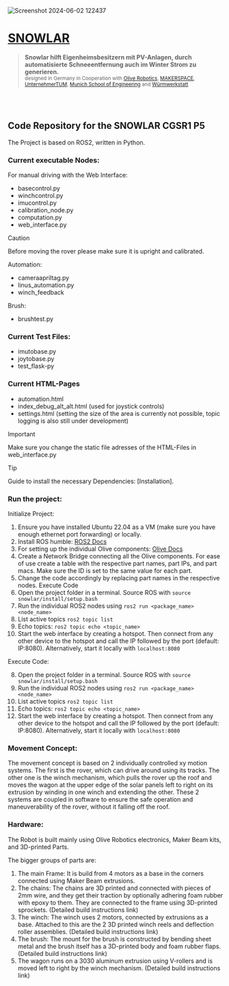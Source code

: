 ![Screenshot 2024-06-02 122437](https://github.com/linusvv/snowlar/assets/86794353/94a05a78-176c-4797-a13c-86c67e2ef37b)
# [SNOWLAR](https://sites.google.com/view/snowlar/)
> **Snowlar hilft Eigenheimsbesitzern mit PV-Anlagen, durch automatisierte Schneeentfernung auch im Winter Strom zu generieren.** <br>
> <sub> designed in Germany in Cooperation with [Olive Robotics](https://www.olive-robotics.com/), [MAKERSPACE](https://maker-space.de/), [UnternehmerTUM](https://www.unternehmertum.de/), [Munich School of Engineering](https://www.ed.tum.de/ed/studium/studienangebot/ingenieurwissenschaften-b-sc/) and [Würmwerkstatt](https://sites.google.com/view/wuermwerkstatt) </sub>

<br>
<br>

## Code Repository for the SNOWLAR CGSR1 P5
The Project is based on ROS2, written in Python. 

### Current executable Nodes:
For manual driving with the Web Interface:
- basecontrol.py
- winchcontrol.py
- imucontrol.py
- calibration_node.py
- computation.py
- web_interface.py

> [!CAUTION]  
> Before moving the rover please make sure it is upright and calibrated.

Automation:
- cameraapriltag.py
- linus_automation.py
- winch_feedback

Brush:
- brushtest.py


### Current Test Files:
- imutobase.py
- joytobase.py
- test_flask-py

### Current HTML-Pages
- automation.html
- index_debug_alt_alt.html (used for joystick controls)
- settings.html (setting the size of the area is currently not possible, topic logging is also still under development)

> [!IMPORTANT]  
> Make sure you change the static file adresses of the HTML-Files in web_interface.py

> [!TIP]
> Guide to install the necessary Dependencies: [Installation].

### Run the project:
Initialize Project:
1. Ensure you have installed Ubuntu 22.04 as a VM (make sure you have enough ethernet port forwarding) or locally.
2. Install ROS humble: [ROS2 Docs](https://docs.ros.org/en/humble/Installation/Ubuntu-Install-Debians.html)
3. For setting up the individual Olive components: [Olive Docs](https://www.olive-robotics.com/olive-docs)
4. Create a Network Bridge connecting all the Olive components. For ease of use create a table with the respective part names, part IPs, and part macs. Make sure the ID is set to the same value for each part.
6. Change the code accordingly by replacing part names in the respective nodes.
Execute Code
7. Open the project folder in a terminal. Source ROS with `source snowlar/install/setup.bash`
8. Run the individual ROS2 nodes using `ros2 run <package_name> <node_name>`
9. List active topics `ros2 topic list`
10. Echo topics: `ros2 topic echo <topic_name>`
11. Start the web interface by creating a hotspot. Then connect from any other device to the hotspot and call the IP followed by the port (default: IP:8080). Alternatively, start it locally with `localhost:8080`


Execute Code:

8. Open the project folder in a terminal. Source ROS with `source snowlar/install/setup.bash`
9. Run the individual ROS2 nodes using `ros2 run <package_name> <node_name>`
10. List active topics `ros2 topic list`
11. Echo topics: `ros2 topic echo <topic_name>`
12. Start the web interface by creating a hotspot. Then connect from any other device to the hotspot and call the IP followed by the port (default: IP:8080). Alternatively, start it locally with `localhost:8080`


### Movement Concept:
The movement concept is based on 2 individually controlled xy motion systems. The first is the rover, which can drive around using its tracks. The other one is the winch mechanism, which pulls the rover up the roof and moves the wagon at the upper edge of the solar panels left to right on its extrusion by winding in one winch and extending the other. These 2 systems are coupled in software to ensure the safe operation and maneuverability of the rover, without it falling off the roof.

### Hardware:
The Robot is built mainly using Olive Robotics electronics, Maker Beam kits, and 3D-printed Parts.

The bigger groups of parts are:
1. The main Frame: It is build from 4 motors as a base in the corners connected using Maker Beam extrusions.
2. The chains: The chains are 3D printed and connected with pieces of 2mm wire, and they get their traction by optionally adhering foam rubber with epoxy to them. They are connected to the frame using 3D-printed sprockets. (Detailed build instructions link)
3. The winch: The winch uses 2 motors, connected by extrusions as a base. Attached to this are the 2 3D printed winch reels and deflection roller assemblies. (Detailed build instructions link)
4. The brush: The mount for the brush is constructed by bending sheet metal and the brush itself has a 3D-printed body and foam rubber flaps. (Detailed build instructions link)
5. The wagon runs on a 3030 aluminum extrusion using V-rollers and is moved left to right by the winch mechanism. (Detailed build instructions link)

   
